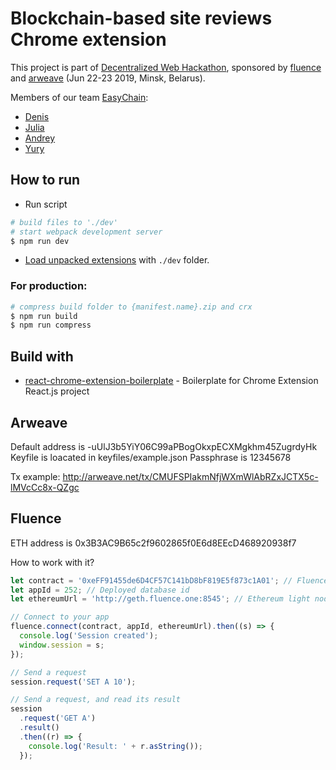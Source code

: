 # Blockchain-based site reviews Chrome extension

This project is part of [Decentralized Web Hackathon](https://web3hack.dev/), sponsored by [fluence](http://fluence.network/) and [arweave](http://arweave.org/) (Jun 22-23 2019, Minsk, Belarus).

Members of our team [EasyChain](https://easychain.tech/):

- [Denis](https://github.com/execc)
- [Julia](https://github.com/JulyElektra)
- [Andrey](https://github.com/AndreKuren)
- [Yury](https://github.com/baitun)

## How to run

- Run script

```bash
# build files to './dev'
# start webpack development server
$ npm run dev
```

- [Load unpacked extensions](https://developer.chrome.com/extensions/getstarted#unpacked) with `./dev` folder.

### For production:

```bash
# compress build folder to {manifest.name}.zip and crx
$ npm run build
$ npm run compress
```

## Build with

- [react-chrome-extension-boilerplate](https://github.com/jhen0409/react-chrome-extension-boilerplate) - Boilerplate for Chrome Extension React.js project

## Arweave

Default address is -uUlJ3b5YiY06C99aPBogOkxpECXMgkhm45ZugrdyHk
Keyfile is loacated in keyfiles/example.json
Passphrase is 12345678

Tx example: http://arweave.net/tx/CMUFSPIakmNfjWXmWlAbRZxJCTX5c-lMVcCc8x-QZgc

## Fluence

ETH address is 0x3B3AC9B65c2f9602865f0E6d8EEcD468920938f7

How to work with it?

```javascript
let contract = '0xeFF91455de6D4CF57C141bD8bF819E5f873c1A01'; // Fluence contract address
let appId = 252; // Deployed database id
let ethereumUrl = 'http://geth.fluence.one:8545'; // Ethereum light node URL

// Connect to your app
fluence.connect(contract, appId, ethereumUrl).then((s) => {
  console.log('Session created');
  window.session = s;
});
```

```javascript
// Send a request
session.request('SET A 10');

// Send a request, and read its result
session
  .request('GET A')
  .result()
  .then((r) => {
    console.log('Result: ' + r.asString());
  });
```
